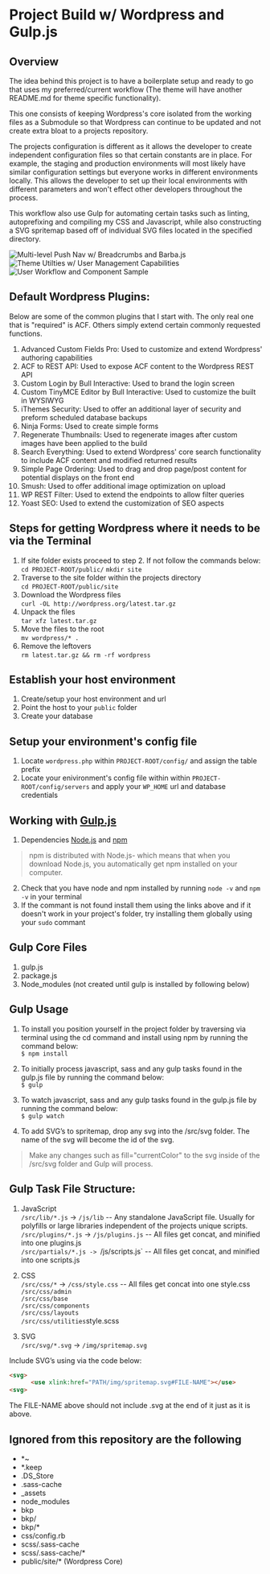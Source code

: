 # Project Build w/ Wordpress and Gulp.js

## Overview
The idea behind this project is to have a boilerplate setup and ready to go that uses my preferred/current workflow (The theme will have another README.md for theme specific functionality).

This one consists of keeping Wordpress's core isolated from the working files as a Submodule so that Wordpress can continue to be updated and not create extra bloat to a projects repository. 

The projects configuration is different as it allows the developer to create independent configuration files so that certain constants are in place. For example, the staging and production environments will most likely have similar configuration settings but everyone works in different environments locally. This allows the developer to set up their local environments  with different parameters and won't effect other developers throughout the process.

This workflow also use Gulp for automating certain tasks such as linting, autoprefixing and compiling my CSS and Javascript, while also constructing a SVG spritemap based off of individual SVG files located in the specified directory.

![Multi-level Push Nav w/ Breadcrumbs and Barba.js](http://bullinteractive.co/img/multilevel-push-menu.gif)
![Theme Utilties w/ User Management Capabilities](http://bullinteractive.co/img/theme-utilities.gif)
![User Workflow and Component Sample](http://bullinteractive.co/img/user-management-and-component-sample.gif)

## Default Wordpress Plugins:
Below are some of the common plugins that I start with. The only real one that is "required" is ACF. Others simply extend certain commonly requested functions.
1. Advanced Custom Fields Pro: Used to customize and extend Wordpress' authoring capabilities
2. ACF to REST API: Used to expose ACF content to the Wordpress REST API
3. Custom Login by Bull Interactive: Used to brand the login screen
4. Custom TinyMCE Editor by Bull Interactive: Used to customize the built in WYSIWYG
5. iThemes Security: Used to offer an additional layer of security and preform scheduled database backups
6. Ninja Forms: Used to create simple forms
7. Regenerate Thumbnails: Used to regenerate images after custom images have been applied to the build
8. Search Everything: Used to extend Wordpress' core search functionality to include ACF content and modified returned results
9. Simple Page Ordering: Used to drag and drop page/post content for potential displays on the front end
10. Smush: Used to offer additional image optimization on upload
11. WP REST Filter: Used to extend the endpoints to allow filter queries
12. Yoast SEO: Used to extend the customization of SEO aspects

## Steps for getting Wordpress where it needs to be via the Terminal
1. If site folder exists proceed to step 2. If not follow the commands below:<br />
`cd PROJECT-ROOT/public/`
`mkdir site`
2. Traverse to the site folder within the projects directory<br />
`cd PROJECT-ROOT/public/site`<br />
3. Download the Wordpress files<br />
`curl -OL http://wordpress.org/latest.tar.gz`<br />
4. Unpack the files<br />
`tar xfz latest.tar.gz`<br />
5. Move the files to the root<br />
`mv wordpress/* .`<br />
6. Remove the leftovers<br />
`rm latest.tar.gz && rm -rf wordpress`

## Establish your host environment
1. Create/setup your host environment and url
2. Point the host to your `public` folder
3. Create your database

## Setup your environment's config file
1. Locate `wordpress.php` within `PROJECT-ROOT/config/` and assign the table prefix<br />
2. Locate your enivironment's config file within within `PROJECT-ROOT/config/servers` and apply your `WP_HOME` url and database credentials

## Working with [Gulp.js](https://gulpjs.com/)
1. Dependencies [Node.js](https://nodejs.org/en/) and [npm](https://www.npmjs.com/get-npm)
> npm is distributed with Node.js- which means that when you download Node.js, you automatically get npm installed on your computer.
2. Check that you have node and npm installed by running `node -v` and `npm -v` in your terminal
3. If the commant is not found install them using the links above and if it doesn't work in your project's folder, try installing them globally using your `sudo` commant

## Gulp Core Files
1. gulp.js
2. package.js
3. Node_modules (not created until gulp is installed by following below)

## Gulp Usage
1. To install you position yourself in the project folder by traversing via terminal using the cd command and install using npm by running the command below:<br />
`$ npm install`

2. To initially process javascript, sass and any gulp tasks found in the gulp.js file by running the command below:<br />
`$ gulp`

3. To watch javascript, sass and any gulp tasks found in the gulp.js file by running the command below:<br />
`$ gulp watch`

4. To add SVG’s to spritemap, drop any svg into the /src/svg folder. The name of the svg will become the id of the svg.<br />
> Make any changes such as fill="currentColor" to the svg inside of the /src/svg folder and Gulp will process.

## Gulp Task File Structure:

1. JavaScript<br />
`/src/lib/*.js` -> `/js/lib` -- Any standalone JavaScript file. Usually for polyfills or large libraries independent of the projects unique scripts.<br />
`/src/plugins/*.js` -> `/js/plugins.js` -- All files get concat, and minified into one plugins.js<br />
`/src/partials/*.js -> `/js/scripts.js` -- All files get concat, and minified into one scripts.js<br />

2. CSS<br />
`/src/css/*` -> `/css/style.css` -- All files get concat into one style.css<br />
`/src/css/admin`<br />
`/src/css/base`<br />
`/src/css/components`<br />
`/src/css/layouts`<br />
`/src/css/utilities`style.scss <br />

3. SVG<br />
`/src/svg/*.svg` -> `/img/spritemap.svg`<br />

Include SVG’s using via the code below:
``` html
<svg>
      <use xlink:href="PATH/img/spritemap.svg#FILE-NAME"></use>
<svg>
```
The FILE-NAME above should not include .svg at the end of it just as it is above.


## Ignored from this repository are the following
- *~
- *.keep
- .DS_Store
- .sass-cache
- _assets
- node_modules
- bkp
- bkp/
- bkp/*
- css/config.rb
- scss/.sass-cache
- scss/.sass-cache/*
- public/site/* (Wordpress Core)
